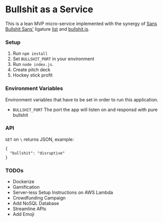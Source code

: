 # Bullshit as a Service

This is a lean MVP micro-service implemented with the synergy of [Sans Bullshit Sans'](https://github.com/RoelN/SansBullshitSans) ligature [list](https://gist.github.com/RoelN/6f26118847e2f0cc95c7) and [bullshit.js](https://gist.github.com/raydog/9959637).

### Setup

1. Run `npm install`
2. Set `BULLSHIT_PORT` in your environment
3. Run `node index.js`.
4. Create pitch deck
5. Hockey stick profit

### Environment Variables

Environment variables that have to be set in order to run this application.

* `BULLSHIT_PORT` The port the app will listen on and responsd with pure bullshit

### API

`GET` on `\` returns JSON, example:

```
{
  "bullshit": "disruptive"
}
```


### TODOs

* Dockerize
* Gamification
* Server-less Setup Instructions on AWS Lambda
* Crowdfunding Campaign
* Add NoSQL Database
* Streamline APIs
* Add Emoji
